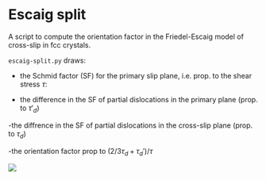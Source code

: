 # Escaig split

A script to compute the orientation factor in the Friedel-Escaig model of cross-slip in fcc crystals.

```escaig-split.py``` draws:

- the Schmid factor (SF) for the primary slip plane, i.e. prop. to the shear stress $\tau$:

- the difference in the SF of partial dislocations in the primary plane (prop. to $\tau'_d$)

-the diffrence in the SF of partial dislocations in the cross-slip plane (prop. to $\tau_d$)

-the orientation factor prop to $(2/3 \tau_d +\tau_d')/\tau$

![](imag.png)
